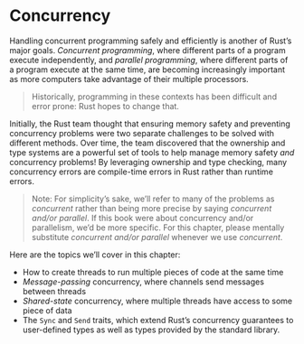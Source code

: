 # Concurrency

Handling concurrent programming safely and efficiently is another of Rust’s major goals. *Concurrent programming*, where different parts of a program execute independently, and *parallel programming*, where different parts of a program execute at the same time, are becoming increasingly important as more computers take advantage of their multiple processors.

> Historically, programming in these contexts has been difficult and error prone: Rust hopes to change that.

Initially, the Rust team thought that ensuring memory safety and preventing concurrency problems were two separate challenges to be solved with different methods. Over time, the team discovered that the ownership and type systems are a powerful set of tools to help manage memory safety *and* concurrency problems! By leveraging ownership and type checking, many concurrency errors are compile-time errors in Rust rather than runtime errors.

> Note: For simplicity’s sake, we’ll refer to many of the problems as *concurrent* rather than being more precise by saying *concurrent and/or parallel*. If this book were about concurrency and/or parallelism, we’d be more specific. For this chapter, please mentally substitute *concurrent and/or parallel* whenever we use *concurrent*.

Here are the topics we’ll cover in this chapter:

- How to create threads to run multiple pieces of code at the same time
- *Message-passing* concurrency, where channels send messages between threads
- *Shared-state* concurrency, where multiple threads have access to some piece of data
- The `Sync` and `Send` traits, which extend Rust’s concurrency guarantees to user-defined types as well as types provided by the standard library.
